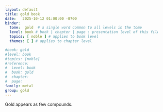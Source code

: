 ```yaml
---
layout: default
title: gold book
date:   2025-10-12 01:00:00 -0700
binder:
  tome:  gold  # a single word common to all levels in the tome 
  level: book # book | chapter | page : presentation level of this file.
  topics: [ noble ] # applies to book level
  themes: [ ] # applies to chapter level

#book: gold
#level: book
#topics: [noble]
#reference:
#  level: book
#  book: gold
#  chapter:
#  page:
family: metal
group: gold
---
```

Gold appears as few compounds.
